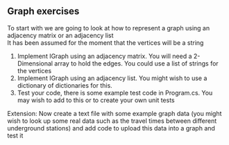 ## Graph exercises

To start with we are going to look at how to represent a graph using an adjacency matrix or an adjacency list</br>
It has been assumed for the moment that the vertices will be a string</br>

1. Implement IGraph using an adjacency matrix. You will need a 2-Dimensional array to hold the edges. You could use a list of strings for the vertices</br>
2. Implement IGraph using an adjacency list. You might wish to use a dictionary of dictionaries for this.</br>
3. Test your code, there is some example test code in Program.cs. You may wish to add to this or to create your own unit tests</br>

Extension:
Now create a text file with some example graph data (you might wish to look up some real data such as the travel times between different underground stations) and add code to upload this data into a graph and test it</br>
